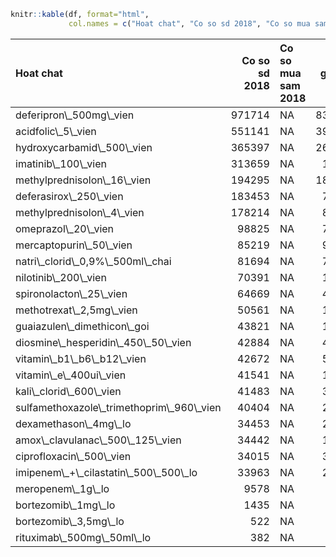 ``` r
knitr::kable(df, format="html", 
             col.names = c("Hoat chat", "Co so sd 2018", "Co so mua sam 2018", "gioi han duoi", "gioi han tren"))
```

<table>
<thead>
<tr>
<th style="text-align:left;">
Hoat chat
</th>
<th style="text-align:right;">
Co so sd 2018
</th>
<th style="text-align:left;">
Co so mua sam 2018
</th>
<th style="text-align:right;">
gioi han duoi
</th>
<th style="text-align:right;">
gioi han tren
</th>
</tr>
</thead>
<tbody>
<tr>
<td style="text-align:left;">
deferipron\_500mg\_vien
</td>
<td style="text-align:right;">
971714
</td>
<td style="text-align:left;">
NA
</td>
<td style="text-align:right;">
838030.5209
</td>
<td style="text-align:right;">
982804.2791
</td>
</tr>
<tr>
<td style="text-align:left;">
acidfolic\_5\_vien
</td>
<td style="text-align:right;">
551141
</td>
<td style="text-align:left;">
NA
</td>
<td style="text-align:right;">
396403.5383
</td>
<td style="text-align:right;">
639103.6617
</td>
</tr>
<tr>
<td style="text-align:left;">
hydroxycarbamid\_500\_vien
</td>
<td style="text-align:right;">
365397
</td>
<td style="text-align:left;">
NA
</td>
<td style="text-align:right;">
265068.9073
</td>
<td style="text-align:right;">
450612.2927
</td>
</tr>
<tr>
<td style="text-align:left;">
imatinib\_100\_vien
</td>
<td style="text-align:right;">
313659
</td>
<td style="text-align:left;">
NA
</td>
<td style="text-align:right;">
18940.7783
</td>
<td style="text-align:right;">
277221.6217
</td>
</tr>
<tr>
<td style="text-align:left;">
methylprednisolon\_16\_vien
</td>
<td style="text-align:right;">
194295
</td>
<td style="text-align:left;">
NA
</td>
<td style="text-align:right;">
181214.9006
</td>
<td style="text-align:right;">
193171.4994
</td>
</tr>
<tr>
<td style="text-align:left;">
deferasirox\_250\_vien
</td>
<td style="text-align:right;">
183453
</td>
<td style="text-align:left;">
NA
</td>
<td style="text-align:right;">
76594.2462
</td>
<td style="text-align:right;">
218114.9538
</td>
</tr>
<tr>
<td style="text-align:left;">
methylprednisolon\_4\_vien
</td>
<td style="text-align:right;">
178214
</td>
<td style="text-align:left;">
NA
</td>
<td style="text-align:right;">
85844.8800
</td>
<td style="text-align:right;">
175508.3200
</td>
</tr>
<tr>
<td style="text-align:left;">
omeprazol\_20\_vien
</td>
<td style="text-align:right;">
98825
</td>
<td style="text-align:left;">
NA
</td>
<td style="text-align:right;">
79639.9251
</td>
<td style="text-align:right;">
127952.8749
</td>
</tr>
<tr>
<td style="text-align:left;">
mercaptopurin\_50\_vien
</td>
<td style="text-align:right;">
85219
</td>
<td style="text-align:left;">
NA
</td>
<td style="text-align:right;">
90533.7232
</td>
<td style="text-align:right;">
142185.4768
</td>
</tr>
<tr>
<td style="text-align:left;">
natri\_clorid\_0,9%\_500ml\_chai
</td>
<td style="text-align:right;">
81694
</td>
<td style="text-align:left;">
NA
</td>
<td style="text-align:right;">
73124.6982
</td>
<td style="text-align:right;">
80571.3018
</td>
</tr>
<tr>
<td style="text-align:left;">
nilotinib\_200\_vien
</td>
<td style="text-align:right;">
70391
</td>
<td style="text-align:left;">
NA
</td>
<td style="text-align:right;">
15350.1928
</td>
<td style="text-align:right;">
79486.3072
</td>
</tr>
<tr>
<td style="text-align:left;">
spironolacton\_25\_vien
</td>
<td style="text-align:right;">
64669
</td>
<td style="text-align:left;">
NA
</td>
<td style="text-align:right;">
43570.7451
</td>
<td style="text-align:right;">
88554.4549
</td>
</tr>
<tr>
<td style="text-align:left;">
methotrexat\_2,5mg\_vien
</td>
<td style="text-align:right;">
50561
</td>
<td style="text-align:left;">
NA
</td>
<td style="text-align:right;">
19571.8169
</td>
<td style="text-align:right;">
69835.7831
</td>
</tr>
<tr>
<td style="text-align:left;">
guaiazulen\_dimethicon\_goi
</td>
<td style="text-align:right;">
43821
</td>
<td style="text-align:left;">
NA
</td>
<td style="text-align:right;">
11392.7107
</td>
<td style="text-align:right;">
70802.7893
</td>
</tr>
<tr>
<td style="text-align:left;">
diosmine\_hesperidin\_450\_50\_vien
</td>
<td style="text-align:right;">
42884
</td>
<td style="text-align:left;">
NA
</td>
<td style="text-align:right;">
44797.5893
</td>
<td style="text-align:right;">
73996.0107
</td>
</tr>
<tr>
<td style="text-align:left;">
vitamin\_b1\_b6\_b12\_vien
</td>
<td style="text-align:right;">
42672
</td>
<td style="text-align:left;">
NA
</td>
<td style="text-align:right;">
52998.5729
</td>
<td style="text-align:right;">
181675.4271
</td>
</tr>
<tr>
<td style="text-align:left;">
vitamin\_e\_400ui\_vien
</td>
<td style="text-align:right;">
41541
</td>
<td style="text-align:left;">
NA
</td>
<td style="text-align:right;">
13528.7353
</td>
<td style="text-align:right;">
52548.4647
</td>
</tr>
<tr>
<td style="text-align:left;">
kali\_clorid\_600\_vien
</td>
<td style="text-align:right;">
41483
</td>
<td style="text-align:left;">
NA
</td>
<td style="text-align:right;">
32752.9086
</td>
<td style="text-align:right;">
43622.2914
</td>
</tr>
<tr>
<td style="text-align:left;">
sulfamethoxazole\_trimethoprim\_960\_vien
</td>
<td style="text-align:right;">
40404
</td>
<td style="text-align:left;">
NA
</td>
<td style="text-align:right;">
24311.0914
</td>
<td style="text-align:right;">
40600.1086
</td>
</tr>
<tr>
<td style="text-align:left;">
dexamethason\_4mg\_lo
</td>
<td style="text-align:right;">
34453
</td>
<td style="text-align:left;">
NA
</td>
<td style="text-align:right;">
24546.3198
</td>
<td style="text-align:right;">
34350.8802
</td>
</tr>
<tr>
<td style="text-align:left;">
amox\_clavulanac\_500\_125\_vien
</td>
<td style="text-align:right;">
34442
</td>
<td style="text-align:left;">
NA
</td>
<td style="text-align:right;">
18629.6041
</td>
<td style="text-align:right;">
53317.5959
</td>
</tr>
<tr>
<td style="text-align:left;">
ciprofloxacin\_500\_vien
</td>
<td style="text-align:right;">
34015
</td>
<td style="text-align:left;">
NA
</td>
<td style="text-align:right;">
32135.5830
</td>
<td style="text-align:right;">
41625.6170
</td>
</tr>
<tr>
<td style="text-align:left;">
imipenem\_+\_cilastatin\_500\_500\_lo
</td>
<td style="text-align:right;">
33963
</td>
<td style="text-align:left;">
NA
</td>
<td style="text-align:right;">
27773.0522
</td>
<td style="text-align:right;">
39078.9478
</td>
</tr>
<tr>
<td style="text-align:left;">
meropenem\_1g\_lo
</td>
<td style="text-align:right;">
9578
</td>
<td style="text-align:left;">
NA
</td>
<td style="text-align:right;">
7874.3098
</td>
<td style="text-align:right;">
9628.4902
</td>
</tr>
<tr>
<td style="text-align:left;">
bortezomib\_1mg\_lo
</td>
<td style="text-align:right;">
1435
</td>
<td style="text-align:left;">
NA
</td>
<td style="text-align:right;">
442.8479
</td>
<td style="text-align:right;">
1707.1521
</td>
</tr>
<tr>
<td style="text-align:left;">
bortezomib\_3,5mg\_lo
</td>
<td style="text-align:right;">
522
</td>
<td style="text-align:left;">
NA
</td>
<td style="text-align:right;">
444.2085
</td>
<td style="text-align:right;">
876.5915
</td>
</tr>
<tr>
<td style="text-align:left;">
rituximab\_500mg\_50ml\_lo
</td>
<td style="text-align:right;">
382
</td>
<td style="text-align:left;">
NA
</td>
<td style="text-align:right;">
137.6889
</td>
<td style="text-align:right;">
368.3111
</td>
</tr>
</tbody>
</table>
